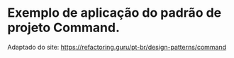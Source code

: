 # Exemplo de aplicação do padrão de projeto Command.
 
Adaptado do site: https://refactoring.guru/pt-br/design-patterns/command